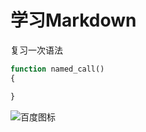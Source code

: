 学习Markdown
====================

复习一次语法


```php
function named_call()
{

}
```


![百度图标](http://su.bdimg.com/static/superplus/img/logo_white_ee663702.png "百度的图标")
